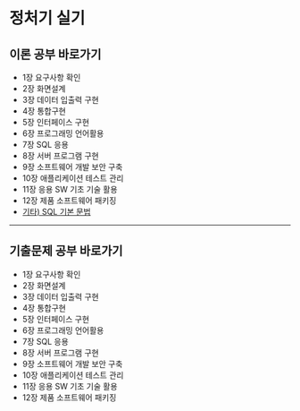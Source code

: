 # 정처기 실기

## 이론 공부 바로가기
- 1장 요구사항 확인
- 2장 화면설계
- 3장 데이터 입출력 구현
- 4장 통합구현
- 5장 인터페이스 구현
- 6장 프로그래밍 언어활용
- 7장 SQL 응용
- 8장 서버 프로그램 구현
- 9장 소프트웨어 개발 보안 구축
- 10장 애플리케이션 테스트 관리
- 11장 응용 SW 기초 기술 활용
- 12장 제품 소프트웨어 패키징
- [기타) SQL 기본 문법](https://github.com/rowanna/information-processing-study/blob/main/999_%ED%94%84%EB%A1%9C%EA%B7%B8%EB%9E%98%EB%B0%8D%EC%96%B8%EC%96%B4_SQL_%EA%B3%B5%EB%B6%80/SQL_%EA%B8%B0%EB%B3%B8%EB%AC%B8%EB%B2%95.md)
---
## 기출문제 공부 바로가기
- 1장 요구사항 확인
- 2장 화면설계
- 3장 데이터 입출력 구현
- 4장 통합구현
- 5장 인터페이스 구현
- 6장 프로그래밍 언어활용
- 7장 SQL 응용
- 8장 서버 프로그램 구현
- 9장 소프트웨어 개발 보안 구축
- 10장 애플리케이션 테스트 관리
- 11장 응용 SW 기초 기술 활용
- 12장 제품 소프트웨어 패키징
